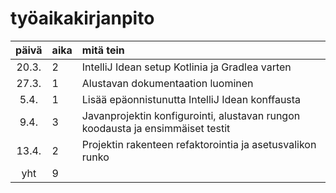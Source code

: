 # työaikakirjanpito

| päivä | aika | mitä tein  |
| :----:|:-----| :-----|
| 20.3. | 2    | IntelliJ Idean setup Kotlinia ja Gradlea varten |
| 27.3. | 1    | Alustavan dokumentaation luominen |
| 5.4.  | 1    | Lisää epäonnistunutta IntelliJ Idean konffausta |
| 9.4.  | 3    | Javanprojektin konfigurointi, alustavan rungon koodausta ja ensimmäiset testit |
| 13.4. | 2    | Projektin rakenteen refaktorointia ja asetusvalikon runko |
| yht   | 9    | | 
